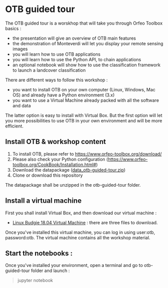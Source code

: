 # OTB guided tour

The OTB guided tour is a worskhop that will take you through Orfeo Toolbox basics : 
- the presentation will give an overview of OTB main features
- the demonstration of Monteverdi will let you display your remote sensing images
- you will learn how to use OTB applications 
- you will learn how to use the Python API, to chain applications
- an optional notebook will show how to use the classification framework to launch a landcover classification

There are different ways to follow this workshop : 
- you want to install OTB on your own computer (Linux, Windows, Mac OS) and already have a Python environment (3.x)
- you want to use a Virtual Machine already packed with all the software and data 

The latter option is easy to install with Virtual Box.
But the first option will let you more possibilities to use OTB in your own environment and will be more efficient.

## Install OTB & workshop content
1) To install OTB, please refer to https://www.orfeo-toolbox.org/download/
2) Please also check your Python configuration (https://www.orfeo-toolbox.org/CookBook/Installation.html#) 
3) Download the datapackage ([data_otb-guided-tour.zip](https://www.orfeo-toolbox.org/packages/WorkshopData/data_otb-guided-tour.zip))
4) Clone or download this repository

The datapackage shall be unzipped in the otb-guided-tour folder.

## Install a virtual machine
First you shall install Virtual Box, and then download our virtual machine : 
- [Linux Budgie 18.04 Virtual Machine](https://www.orfeo-toolbox.org/packages/WorkshopData/VM/) : there are three files to download.

Once you've installed this virtual machine, you can log in using user:otb, password:otb.
The virtual machine contains all the workshop material.


## Start the notebooks : 
Once you've installed your environment, open a terminal and go to otb-guided-tour folder and launch :
> jupyter notebook
